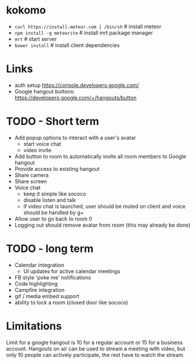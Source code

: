 kokomo
======

- `curl https://install.meteor.com | /bin/sh` # install meteor
- `npm install -g meteorite` # install mrt package manager
- `mrt` # start server
- `bower install` # install client dependencies

# Links

- auth setup https://console.developers.google.com/
- Google hangout buttons: https://developers.google.com/+/hangouts/button

# TODO - Short term

- Add popup options to interact with a user's avatar
  - start voice chat
  - video invite
- Add button to room to automatically invite all room members to Google hangout
- Provide access to existing hangout
- Share camera
- Share screen
- Voice chat
  - keep it simple like sococo
  - disable listen and talk
  - if video chat is launched, user should be muted on client and voice
    should be handled by g+
- Allow user to go back to room 0
- Logging out should remove avatar from room (this may already be done)

# TODO - long term

- Calendar integration
  - UI updates for active calendar meetings
- FB style 'poke me' notifications
- Code highlighting
- Campfire integration
- gif / media embed support
- ability to lock a room (closed door like sococo)

# Limitations
Limit for a google hangout is 10 for a regular account or 15 for a business account. Hangouts on air can be used to stream a meeting with video, but only 10 people can actively participate, the rest have to watch the stream.
